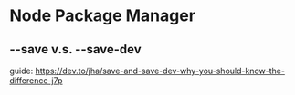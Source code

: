 # Node Package Manager


## --save v.s. --save-dev
guide: https://dev.to/jha/save-and-save-dev-why-you-should-know-the-difference-j7p
